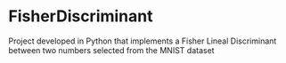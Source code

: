 # FisherDiscriminant
Project developed in Python that implements a Fisher Lineal Discriminant between two numbers selected from the MNIST dataset
